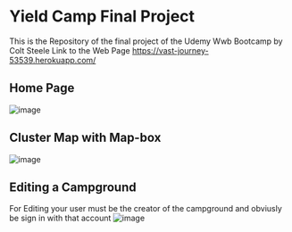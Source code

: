 # Yield Camp Final Project
This is the Repository of the final project of the Udemy Wwb Bootcamp by Colt Steele
Link to the Web Page https://vast-journey-53539.herokuapp.com/
## Home Page
![image](https://user-images.githubusercontent.com/83229150/170869995-74cf88d9-7cc5-4b28-8ffe-38f03d507493.png)

## Cluster Map with Map-box
![image](https://user-images.githubusercontent.com/83229150/170870095-cf1bd4a8-676a-42e1-912c-f1f3f323ff5a.png)

## Editing a Campground
For Editing your user must be the creator of the campground and obviusly be sign in with that account
![image](https://user-images.githubusercontent.com/83229150/170870167-dd42cfb1-67e3-4a01-abfe-76e458849ca5.png)

